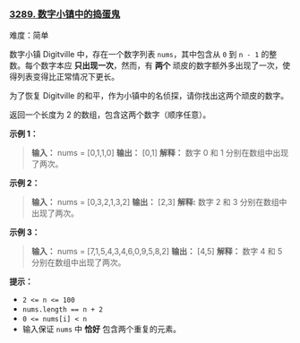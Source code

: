 ### [3289\. 数字小镇中的捣蛋鬼](https://leetcode.cn/problems/the-two-sneaky-numbers-of-digitville/)

难度：简单

数字小镇 Digitville 中，存在一个数字列表 `nums`，其中包含从 `0` 到 `n - 1` 的整数。每个数字本应 **只出现一次**，然而，有 **两个** 顽皮的数字额外多出现了一次，使得列表变得比正常情况下更长。

为了恢复 Digitville 的和平，作为小镇中的名侦探，请你找出这两个顽皮的数字。

返回一个长度为 2 的数组，包含这两个数字（顺序任意）。

**示例 1：**

> **输入：** nums = [0,1,1,0]
> **输出：** [0,1]
> **解释：**
> 数字 0 和 1 分别在数组中出现了两次。

**示例 2：**

> **输入：** nums = [0,3,2,1,3,2]
> **输出：** [2,3]
> **解释:**
> 数字 2 和 3 分别在数组中出现了两次。

**示例 3：**

> **输入：** nums = [7,1,5,4,3,4,6,0,9,5,8,2]
> **输出：** [4,5]
> **解释：**
> 数字 4 和 5 分别在数组中出现了两次。

**提示：**

- `2 <= n <= 100`
- `nums.length == n + 2`
- `0 <= nums[i] < n`
- 输入保证 `nums` 中 **恰好** 包含两个重复的元素。
